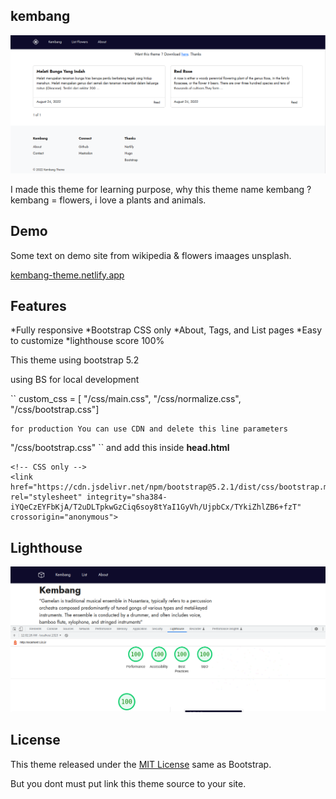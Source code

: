 ## kembang

![kembang](https://raw.githubusercontent.com/httpsecure/gambar-blog/main/images/screenshot.png)


I made this theme for learning purpose, why this theme name kembang ? kembang = flowers, i love a plants and animals. 

## Demo

 Some text on demo site from wikipedia & flowers imaages unsplash.
 
 [kembang-theme.netlify.app](https://kembang-theme.netlify.app/)

## Features

*Fully responsive
*Bootstrap CSS only
*About, Tags, and List pages
*Easy to customize
*lighthouse score 100%

This theme using bootstrap 5.2

using BS for local development

``
custom_css = [ "/css/main.css", "/css/normalize.css", "/css/bootstrap.css"]
```
for production You can use CDN and delete this line parameters
```
"/css/bootstrap.css"
``
and add this inside **head.html**
```
<!-- CSS only -->
<link href="https://cdn.jsdelivr.net/npm/bootstrap@5.2.1/dist/css/bootstrap.min.css" rel="stylesheet" integrity="sha384-iYQeCzEYFbKjA/T2uDLTpkwGzCiq6soy8tYaI1GyVh/UjpbCx/TYkiZhlZB6+fzT" crossorigin="anonymous">
```
## Lighthouse 
![Lighthouse](https://raw.githubusercontent.com/httpsecure/gambar-blog/main/images/lighthouse.png)

## License

This theme released under the [MIT License](https://github.com/httpsecure/kembang/blob/main/LICENSE) same as Bootstrap.

But you dont must put link this theme source to your site.
